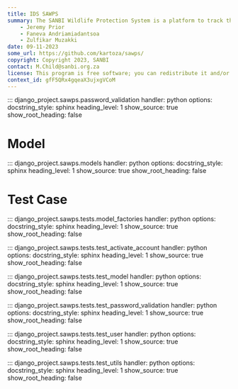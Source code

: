 ```yaml
---
title: IDS SAWPS
summary: The SANBI Wildlife Protection System is a platform to track the population levels of endangered wildlife.
    - Jeremy Prior
    - Faneva Andriamiadantsoa
    - Zulfikar Muzakki
date: 09-11-2023
some_url: https://github.com/kartoza/sawps/
copyright: Copyright 2023, SANBI
contact: M.Child@sanbi.org.za
license: This program is free software; you can redistribute it and/or modify it under the terms of the GNU Affero General Public License as published by the Free Software Foundation; either version 3 of the License, or (at your option) any later version.
context_id: gfF5QRx4gqeaX3ujxgVCoM
---
```


::: django_project.sawps.password_validation
    handler: python
    options:
        docstring_style: sphinx
        heading_level: 1
        show_source: true
        show_root_heading: false


# Model

::: django_project.sawps.models
    handler: python
    options:
        docstring_style: sphinx
        heading_level: 1
        show_source: true
        show_root_heading: false

# Test Case

::: django_project.sawps.tests.model_factories
    handler: python
    options:
        docstring_style: sphinx
        heading_level: 1
        show_source: true
        show_root_heading: false


::: django_project.sawps.tests.test_activate_account
    handler: python
    options:
        docstring_style: sphinx
        heading_level: 1
        show_source: true
        show_root_heading: false


::: django_project.sawps.tests.test_model
    handler: python
    options:
        docstring_style: sphinx
        heading_level: 1
        show_source: true
        show_root_heading: false


::: django_project.sawps.tests.test_password_validation
    handler: python
    options:
        docstring_style: sphinx
        heading_level: 1
        show_source: true
        show_root_heading: false


::: django_project.sawps.tests.test_user
    handler: python
    options:
        docstring_style: sphinx
        heading_level: 1
        show_source: true
        show_root_heading: false


::: django_project.sawps.tests.test_utils
    handler: python
    options:
        docstring_style: sphinx
        heading_level: 1
        show_source: true
        show_root_heading: false